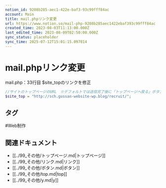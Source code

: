 ```yaml
---
notion_id: 9208b285-aec1-422e-baf3-93c99fff84ac
account: Main
title: mail.phpリンク変更
url: https://www.notion.so/mail-php-9208b285aec1422ebaf393c99fff84ac
created_time: 2023-08-03T11:13:00.000Z
last_edited_time: 2023-08-09T02:50:00.000Z
sync_status: placeholder
sync_time: 2025-07-12T15:01:15.097814
---
```

# mail.phpリンク変更

mail.php：33行目
$site_topのリンクを修正
```php
//サイトのトップページのURL　※デフォルトでは送信完了後に「トップページへ戻る」ボタンが表示されますので
$site_top = "http://sch.gussan-website-wp.blog/recruit/";
```

## タグ

#Web制作 

## 関連ドキュメント

- [[../99_その他/トップページ.md|トップページ]]
- [[../99_その他/リンク.md|リンク]]
- [[../99_その他/ボタン.md|ボタン]]
- [[../99_その他/top.md|top]]
- [[../99_その他/y.md|y]]
